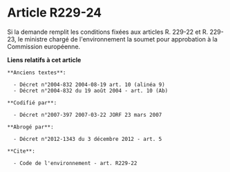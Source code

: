 # Article R229-24

Si la demande remplit les conditions fixées aux articles R. 229-22 et R. 229-23, le ministre chargé de l'environnement la
soumet pour approbation à la Commission européenne.

**Liens relatifs à cet article**

	**Anciens textes**:

	  - Décret n°2004-832 2004-08-19 art. 10 (alinéa 9)
	  - Décret n°2004-832 du 19 août 2004 - art. 10 (Ab)

	**Codifié par**:

	  - Décret n°2007-397 2007-03-22 JORF 23 mars 2007

	**Abrogé par**:

	  - Décret n°2012-1343 du 3 décembre 2012 - art. 5

	**Cite**:

	  - Code de l'environnement - art. R229-22
